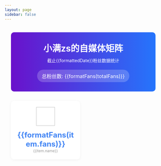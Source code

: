 ```yaml
---
layout: page
sidebar: false
---
```

<script setup>
import { ref, computed, onMounted } from 'vue'

const media = [
    {
        icon: '/react-docs/icon/1.png',
        fans: 1310,
        name: '小红书'
    },
    {
        icon: '/react-docs/icon/2.png',
        fans: 59000,
        name: '哔哩哔哩'
    },
    {
        icon: '/react-docs/icon/3.png',
        fans: 24000,
        name: '抖音'
    },
    {
        icon: '/react-docs/icon/4.png',
        fans: 1775,
        name: '视频号'
    },
    {
        icon: '/react-docs/icon/5.png',
        fans: 15000,
        name: '掘金'
    },
    {
        icon: '/react-docs/icon/6.png',
        fans: 2310,
        name: '公众号'
    },
    {
        icon: '/react-docs/icon/7.png',
        fans: 22326,
        name: 'CSDN'
    },
    {
        icon: '/react-docs/icon/8.png',
        fans: 1766,
        name: 'QQ'
    },
    {
        icon: '/react-docs/icon/9.png',
        fans: 7047,
        name: '微信'
    },
    {
        icon: '/react-docs/icon/10.png',
        fans: 89,
        name: '微博'
    }
]

const totalFans = computed(() => {
  return media.reduce((sum, item) => sum + item.fans, 0)
})

const formatFans = (fans) => {
  if (fans >= 10000) {
    return (fans / 10000).toFixed(1) + '万'
  }
  return fans
}

const currentDate = new Date()
const formattedDate = `${currentDate.getFullYear()}年${currentDate.getMonth() + 1}月${currentDate.getDate()}日`
</script>

<div class="media-matrix">
  <div class="header">
    <h1>小满zs的自媒体矩阵</h1>
    <p>截止{{formattedDate}}粉丝数据统计</p>
    <div class="total-fans">
      <span>总粉丝数: {{formatFans(totalFans)}}</span>
    </div>
  </div>
  
  <div class="media-grid">
    <div v-for="(item, index) in media" :key="index" class="media-card">
      <div class="media-icon">
        <img :src="item.icon" :alt="item.name">
      </div>
      <div class="media-name"></div>
      <div class="media-fans">{{formatFans(item.fans)}}</div>
      <div class="media-label">{{item.name}}</div>
    </div>
  </div>
</div>

<style>
.media-matrix {
  max-width: 1400px;
  margin: 0 auto;
  padding: 20px;
}

.header {
  text-align: center;
  background: linear-gradient(90deg, #6a11cb 0%, #2575fc 100%);
  color: white;
  padding: 30px 20px;
  border-radius: 10px;
  margin-bottom: 30px;
}

.header h1 {
  margin: 0;
  font-size: 28px;
}

.header p {
  margin: 10px 0;
  font-size: 14px;
}

.total-fans {
  background: rgba(255, 255, 255, 0.2);
  border-radius: 20px;
  padding: 8px 15px;
  display: inline-block;
  margin-top: 10px;
  font-size: 16px;
}

.media-grid {
  display: grid;
  grid-template-columns: repeat(auto-fill, minmax(220px, 1fr));
  gap: 20px;
}

.media-card {
  background: white;
  border-radius: 10px;
  padding: 20px;
  text-align: center;
  box-shadow: 0 2px 10px rgba(0, 0, 0, 0.05);
  transition: transform 0.3s;
}

.media-card:hover {
  transform: translateY(-5px);
}

.media-icon {
  width: 60px;
  height: 60px;
  margin: 0 auto 15px;
}

.media-icon img {
  width: 100%;
  height: 100%;
  object-fit: contain;
}

.media-name {
  font-weight: bold;
  margin-bottom: 5px;
}

.media-fans {
  font-size: 24px;
  font-weight: bold;
  color: #4285f4;
}

.media-label {
  font-size: 12px;
  color: #999;
}

</style>